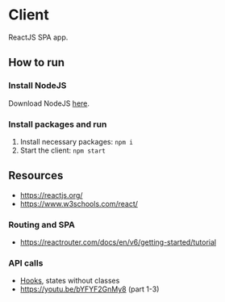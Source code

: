 # Client
ReactJS SPA app.

## How to run
### Install NodeJS
Download NodeJS [here](https://nodejs.org/en/).
### Install packages and run
1. Install necessary packages: `npm i`
1. Start the client: `npm start`

## Resources
* https://reactjs.org/
* https://www.w3schools.com/react/

### Routing and SPA
* https://reactrouter.com/docs/en/v6/getting-started/tutorial

### API calls
* [Hooks](https://reactjs.org/docs/hooks-intro.html), states without classes
* https://youtu.be/bYFYF2GnMy8 (part 1-3)